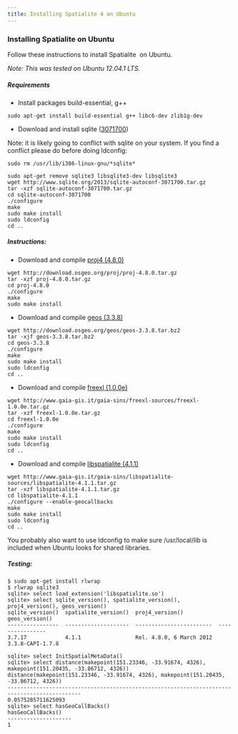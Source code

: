 ```yaml
---
title: Installing Spatialite 4 on Ubuntu
---
```




### Installing Spatialite on Ubuntu

Follow these instructions to install Spatialite  on Ubuntu.


*Note: This was tested on Ubuntu 12.04.1 LTS.*


##### Requirements

-   Install packages build-essential, g++

```
sudo apt-get install build-essential g++ libc6-dev zlib1g-dev
```


-   Download and install sqlite ([3071700](http://www.sqlite.org/2013/sqlite-autoconf-3071700.tar.gz))


Note: it is likely going to conflict with sqlite on your system. If you
find a conflict please do before doing ldconfig:


```
sudo rm /usr/lib/i386-linux-gnu/*sqlite*
```

```
sudo apt-get remove sqlite3 libsqlite3-dev libsqlite3
wget http://www.sqlite.org/2013/sqlite-autoconf-3071700.tar.gz
tar -xzf sqlite-autoconf-3071700.tar.gz 
cd sqlite-autoconf-3071700
./configure
make
sudo make install
sudo ldconfig
cd ..
```

##### Instructions:

-   Download and compile [proj4 (4.8.0)](https://trac.osgeo.org/proj/)


```
wget http://download.osgeo.org/proj/proj-4.8.0.tar.gz
tar -xzf proj-4.8.0.tar.gz
cd proj-4.8.0
./configure
make
sudo make install
```


-   Download and compile [geos (3.3.8)](https://trac.osgeo.org/geos/)

```
wget http://download.osgeo.org/geos/geos-3.3.8.tar.bz2
tar -xjf geos-3.3.8.tar.bz2
cd geos-3.3.8
./configure
make
sudo make install
sudo ldconfig
cd ..
```


-   Download and compile [freexl (1.0.0e)](https://www.gaia-gis.it/fossil/freexl/index)


```
wget http://www.gaia-gis.it/gaia-sins/freexl-sources/freexl-1.0.0e.tar.gz
tar -xzf freexl-1.0.0e.tar.gz
cd freexl-1.0.0e
./configure
make
sudo make install
sudo ldconfig
cd ..
```


-   Download and compile [libspatialite (4.1.1)](http://www.gaia-gis.it/gaia-sins/libspatialite-sources/libspatialite-4.1.1.tar.gz)


```
wget http://www.gaia-gis.it/gaia-sins/libspatialite-sources/libspatialite-4.1.1.tar.gz
tar -xzf libspatialite-4.1.1.tar.gz
cd libspatialite-4.1.1
./configure --enable-geocallbacks
make
sudo make install
sudo ldconfig
cd ..
```

You probably also want to use ldconfig to make sure /usr/local/lib is
included when Ubuntu looks for shared libraries.


##### Testing:


```
$ sudo apt-get install rlwrap
$ rlwrap sqlite3
sqlite> select load_extension('libspatialite.so')
sqlite> select sqlite_version(), spatialite_version(), proj4_version(), geos_version()
sqlite_version()  spatialite_version()  proj4_version()           geos_version()  
----------------  --------------------  ------------------------  ----------------
3.7.17            4.1.1                 Rel. 4.8.0, 6 March 2012  3.3.8-CAPI-1.7.8

sqlite> select InitSpatialMetaData()
sqlite> select distance(makepoint(151.23346, -33.91674, 4326), makepoint(151.20435, -33.86712, 4326))
distance(makepoint(151.23346, -33.91674, 4326), makepoint(151.20435, -33.86712, 4326))
---------------------------------------------------------------------------------------------
0.0575285711625093
sqlite> select hasGeoCallBacks()
hasGeoCallBacks()
--------------------
1
```

